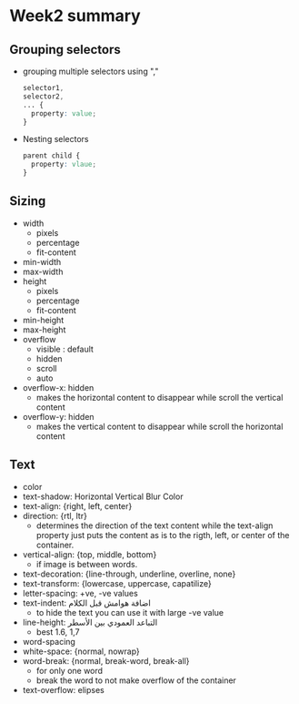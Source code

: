 # Week2 summary

## Grouping selectors
- grouping multiple selectors using ","
  ```css
  selector1,
  selector2,
  ... {
    property: value;
  }
  ```
- Nesting selectors
  ```css
  parent child {
    property: vlaue;
  }
  ```

## Sizing
- width 
  - pixels
  - percentage
  - fit-content
- min-width
- max-width
- height
  - pixels
  - percentage
  - fit-content
- min-height
- max-height
- overflow
  - visible : default
  - hidden
  - scroll
  - auto
- overflow-x: hidden
  - makes the horizontal content to disappear while scroll the vertical content
- overflow-y: hidden
  - makes the vertical content to disappear while scroll the horizontal content

## Text
- color
- text-shadow: Horizontal Vertical Blur Color 
- text-align: {right, left, center}
- direction: {rtl, ltr} 
  - determines the direction of the text content while the text-align property just puts the content as is to the rigth, left, or center of the container.
- vertical-align: {top, middle, bottom} 
  - if image is between words.
- text-decoration: {line-through, underline, overline, none}
- text-transform: {lowercase, uppercase, capatilize}
- letter-spacing: +ve, -ve values 
- text-indent: اضافة هوامش قبل الكلام
  - to hide the text you can use it with large -ve value
- line-height: التباعد العمودي بين الأسطر
  - best 1.6, 1,7
- word-spacing
- white-space: {normal, nowrap}
- word-break: {normal, break-word, break-all}
  - for only one word
  - break the word to not make overflow of the container
- text-overflow: elipses

